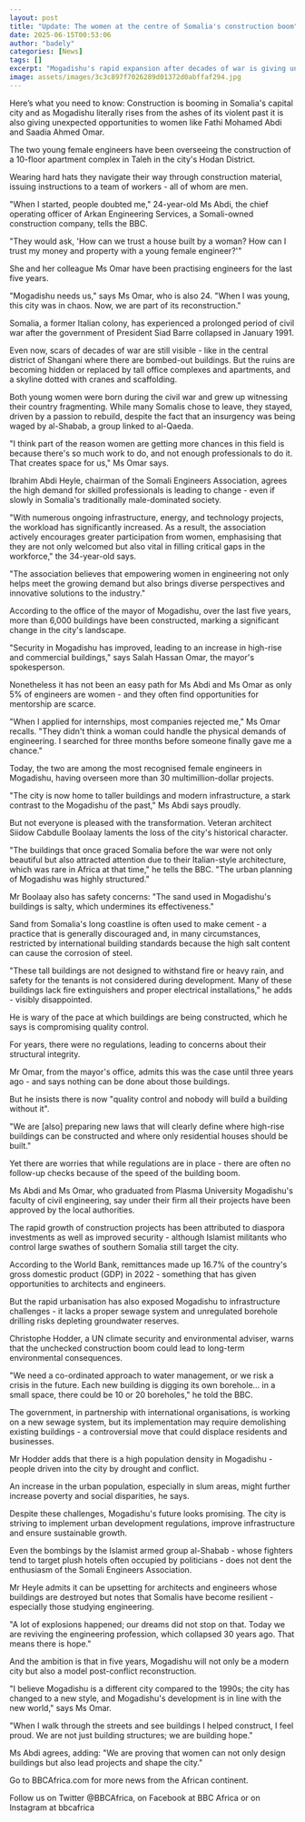 ```yaml
---
layout: post
title: "Update: The women at the centre of Somalia's construction boom"
date: 2025-06-15T00:53:06
author: "badely"
categories: [News]
tags: []
excerpt: "Mogadishu's rapid expansion after decades of war is giving unexpected opportunities in a male-dominated society."
image: assets/images/3c3c897f7026289d01372d0abffaf294.jpg
---
```


Here’s what you need to know: Construction is booming in Somalia's capital city and as Mogadishu literally rises from the ashes of its violent past it is also giving unexpected opportunities to women like Fathi Mohamed Abdi and Saadia Ahmed Omar.

The two young female engineers have been overseeing the construction of a 10-floor apartment complex in Taleh in the city's Hodan District.

Wearing hard hats they navigate their way through construction material, issuing instructions to a team of workers - all of whom are men.

"When I started, people doubted me," 24-year-old Ms Abdi, the chief operating officer of Arkan Engineering Services, a Somali-owned construction company, tells the BBC.

"They would ask, 'How can we trust a house built by a woman? How can I trust my money and property with a young female engineer?'"

She and her colleague Ms Omar have been practising engineers for the last five years.

"Mogadishu needs us," says Ms Omar, who is also 24. "When I was young, this city was in chaos. Now, we are part of its reconstruction."

Somalia, a former Italian colony, has experienced a prolonged period of civil war after the government of President Siad Barre collapsed in January 1991.

Even now, scars of decades of war are still visible - like in the central district of Shangani where there are bombed-out buildings. But the ruins are becoming hidden or replaced by tall office complexes and apartments, and a skyline dotted with cranes and scaffolding.

Both young women were born during the civil war and grew up witnessing their country fragmenting. While many Somalis chose to leave, they stayed, driven by a passion to rebuild, despite the fact that an insurgency was being waged by al-Shabab, a group linked to al-Qaeda.

"I think part of the reason women are getting more chances in this field is because there's so much work to do, and not enough professionals to do it. That creates space for us," Ms Omar says.

Ibrahim Abdi Heyle, chairman of the Somali Engineers Association, agrees the high demand for skilled professionals is leading to change - even if slowly in Somalia's traditionally male-dominated society.

"With numerous ongoing infrastructure, energy, and technology projects, the workload has significantly increased. As a result, the association actively encourages greater participation from women, emphasising that they are not only welcomed but also vital in filling critical gaps in the workforce," the 34-year-old says.

"The association believes that empowering women in engineering not only helps meet the growing demand but also brings diverse perspectives and innovative solutions to the industry."

According to the office of the mayor of Mogadishu, over the last five years, more than 6,000 buildings have been constructed, marking a significant change in the city's landscape.

"Security in Mogadishu has improved, leading to an increase in high-rise and commercial buildings," says Salah Hassan Omar, the mayor's spokesperson.

Nonetheless it has not been an easy path for Ms Abdi and Ms Omar as only 5% of engineers are women - and they often find opportunities for mentorship are scarce.

"When I applied for internships, most companies rejected me," Ms Omar recalls. "They didn't think a woman could handle the physical demands of engineering. I searched for three months before someone finally gave me a chance."

Today, the two are among the most recognised female engineers in Mogadishu, having overseen more than 30 multimillion-dollar projects.

"The city is now home to taller buildings and modern infrastructure, a stark contrast to the Mogadishu of the past," Ms Abdi says proudly.

But not everyone is pleased with the transformation. Veteran architect Siidow Cabdulle Boolaay laments the loss of the city's historical character.

"The buildings that once graced Somalia before the war were not only beautiful but also attracted attention due to their Italian-style architecture, which was rare in Africa at that time," he tells the BBC. "The urban planning of Mogadishu was highly structured."

Mr Boolaay also has safety concerns: "The sand used in Mogadishu's buildings is salty, which undermines its effectiveness."

Sand from Somalia's long coastline is often used to make cement - a practice that is generally discouraged and, in many circumstances, restricted by international building standards because the high salt content can cause the corrosion of steel.

"These tall buildings are not designed to withstand fire or heavy rain, and safety for the tenants is not considered during development. Many of these buildings lack fire extinguishers and proper electrical installations," he adds - visibly disappointed.

He is wary of the pace at which buildings are being constructed, which he says is compromising quality control.

For years, there were no regulations, leading to concerns about their structural integrity.

Mr Omar, from the mayor's office, admits this was the case until three years ago -  and says nothing can be done about those buildings.

But he insists there is now "quality control and nobody will build a building without it".

"We are [also] preparing new laws that will clearly define where high-rise buildings can be constructed and where only residential houses should be built."

Yet there are worries that while regulations are in place - there are often no follow-up checks because of the speed of the building boom.

Ms Abdi and Ms Omar, who graduated from Plasma University Mogadishu's faculty of civil engineering, say under their firm all their projects have been approved by the local authorities.

The rapid growth of construction projects has been attributed to diaspora investments as well as improved security - although Islamist militants who control large swathes of southern Somalia still target the city.

According to the World Bank, remittances made up 16.7% of the country's gross domestic product (GDP) in 2022 - something that has given opportunities to architects and engineers.

But the rapid urbanisation has also exposed Mogadishu to infrastructure challenges - it lacks a proper sewage system and unregulated borehole drilling risks depleting groundwater reserves.

Christophe Hodder, a UN climate security and environmental adviser, warns that the unchecked construction boom could lead to long-term environmental consequences.

"We need a co-ordinated approach to water management, or we risk a crisis in the future. Each new building is digging its own borehole... in a small space, there could be 10 or 20 boreholes," he told the BBC.

The government, in partnership with international organisations, is working on a new sewage system, but its implementation may require demolishing existing buildings - a controversial move that could displace residents and businesses.

Mr Hodder adds that there is a high population density in Mogadishu - people driven into the city by drought and conflict.

An increase in the urban population, especially in slum areas, might further increase poverty and social disparities, he says.

Despite these challenges, Mogadishu's future looks promising. The city is striving to implement urban development regulations, improve infrastructure and ensure sustainable growth.

Even the bombings by the Islamist armed group al-Shabab - whose fighters tend to target plush hotels often occupied by politicians - does not dent the enthusiasm of the Somali Engineers Association.

Mr Heyle admits it can be upsetting for architects and engineers whose buildings are destroyed but notes that Somalis have become resilient - especially those studying engineering.

"A lot of explosions happened; our dreams did not stop on that. Today we are reviving the engineering profession, which collapsed 30 years ago. That means there is hope."

And the ambition is that in five years, Mogadishu will not only be a modern city but also a model post-conflict reconstruction.

"I believe Mogadishu is a different city compared to the 1990s; the city has changed to a new style, and Mogadishu's development is in line with the new world," says Ms Omar.

"When I walk through the streets and see buildings I helped construct, I feel proud. We are not just building structures; we are building hope."

Ms Abdi agrees, adding: "We are proving that women can not only design buildings but also lead projects and shape the city."

Go to BBCAfrica.com for more news from the African continent.

Follow us on Twitter @BBCAfrica, on Facebook at BBC Africa or on Instagram at bbcafrica

